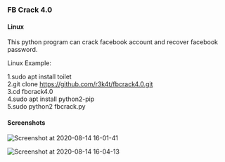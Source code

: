 ### FB Crack 4.0 ###


<h4>Linux</h4>

This python program can crack facebook account and recover facebook password.

Linux Example:

1.sudo apt install toilet
<br>
2.git clone https://github.com/r3k4t/fbcrack4.0.git
<br>
3.cd fbcrack4.0
<br>
4.sudo apt install python2-pip
<br>
5.sudo python2 fbcrack.py

<h4>Screenshots</h4>

![Screenshot at 2020-08-14 16-01-41](https://user-images.githubusercontent.com/69615463/90241380-89416f80-de48-11ea-90be-bb3ce7433a57.png)
<br>


![Screenshot at 2020-08-14 16-04-13](https://user-images.githubusercontent.com/69615463/90241585-ffde6d00-de48-11ea-9cbc-87043fc2c263.png)

